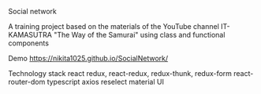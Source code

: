 Social network

A training project based on the materials of the YouTube channel IT-KAMASUTRA "The Way of the Samurai" using class and functional components

Demo
 https://nikita1025.github.io/SocialNetwork/
 
Technology stack
react
redux, react-redux, redux-thunk, redux-form
react-router-dom
typescript
axios
reselect
material UI
